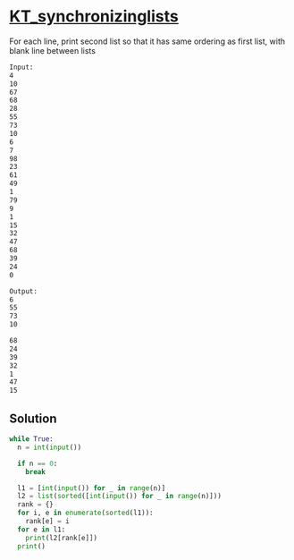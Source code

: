 # [KT_synchronizinglists](https://open.kattis.com/problems/synchronizinglists)

For each line, print second list so that it has same ordering as first list, with blank line between lists

```txt
Input:
4
10
67
68
28
55
73
10
6
7
98
23
61
49
1
79
9
1
15
32
47
68
39
24
0

Output:
6
55
73
10

68
24
39
32
1
47
15
```

## Solution

```py
while True:
  n = int(input())

  if n == 0:
    break

  l1 = [int(input()) for _ in range(n)]
  l2 = list(sorted([int(input()) for _ in range(n)]))
  rank = {}
  for i, e in enumerate(sorted(l1)):
    rank[e] = i
  for e in l1:
    print(l2[rank[e]])
  print()
```
